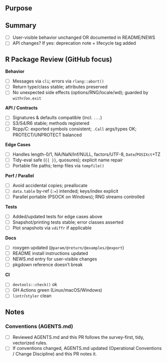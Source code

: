 ## Purpose
<!-- One-liner + linked issue -->

## Summary
- [ ] User-visible behavior unchanged OR documented in README/NEWS
- [ ] API changes? If yes: deprecation note + lifecycle tag added

## R Package Review (GitHub focus)
**Behavior**
- [ ] Messages via `cli`; errors via `rlang::abort()`
- [ ] Return type/class stable; attributes preserved
- [ ] No unexpected side effects (options/RNG/locale/wd); guarded by `withr`/`on.exit`

**API / Contracts**
- [ ] Signatures & defaults compatible (incl. `...`)
- [ ] S3/S4/R6 stable; methods registered
- [ ] Rcpp/C: exported symbols consistent; `.Call` args/types OK; PROTECT/UNPROTECT balanced

**Edge Cases**
- [ ] Handles length-0/1, NA/NaN/Inf/NULL, factors/UTF-8, `Date`/`POSIXct`+TZ
- [ ] Tidy-eval safe (`{{ }}`, quosures); explicit name repair
- [ ] Portable file paths; temp files via `tempfile()`

**Perf / Parallel**
- [ ] Avoid accidental copies; preallocate
- [ ] `data.table` by-ref (`:=`) intended; keys/index explicit
- [ ] Parallel portable (PSOCK on Windows); RNG streams controlled

**Tests**
- [ ] Added/updated tests for edge cases above
- [ ] Snapshot/printing tests stable; error classes asserted
- [ ] Plot snapshots via `vdiffr` if applicable

**Docs**
- [ ] roxygen updated (`@param/@return/@examples/@export`)
- [ ] README install instructions updated
- [ ] NEWS.md entry for user-visible changes
- [ ] pkgdown reference doesn’t break

**CI**
- [ ] `devtools::check()` ok
- [ ] GH Actions green (Linux/macOS/Windows)
- [ ] `lintr`/`styler` clean

## Notes
<!-- Gotchas, performance notes, follow-ups -->

### Conventions (AGENTS.md)
- [ ] Reviewed AGENTS.md and this PR follows the survey-first, tidy, vectorized rules.
- [ ] If conventions changed, AGENTS.md updated (Operational Conventions / Change Discipline) and this PR notes it.
